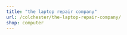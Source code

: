 ```yaml
---
title: "the laptop repair company"
url: /colchester/the-laptop-repair-company/
shop: computer
---
```

